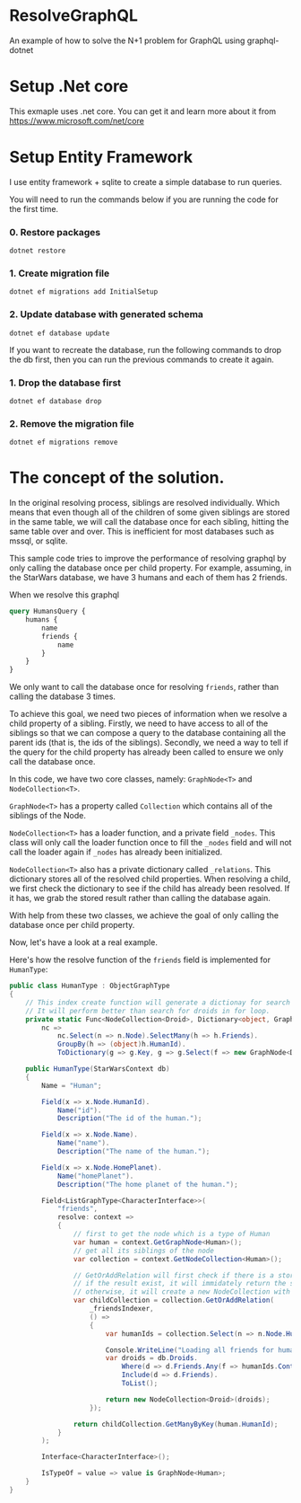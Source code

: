 # ResolveGraphQL
An example of how to solve the N+1 problem for GraphQL using graphql-dotnet

# Setup .Net core
This exmaple uses .net core. You can get it and learn more about it from
https://www.microsoft.com/net/core

# Setup Entity Framework
I use entity framework + sqlite to create a simple database to run queries.

You will need to run the commands below if you are running the code for the
first time.

### 0. Restore packages

    dotnet restore

### 1. Create migration file

    dotnet ef migrations add InitialSetup

### 2. Update database with generated schema

    dotnet ef database update

If you want to recreate the database, run the following commands to drop the db
first, then you can run the previous commands to create it again.

### 1. Drop the database first

    dotnet ef database drop

### 2. Remove the migration file

    dotnet ef migrations remove

# The concept of the solution.
In the original resolving process, siblings are resolved individually.
Which means that even though all of the children of some given siblings
are stored in the same table, we will call the database once for each sibling,
hitting the same table over and over. This is inefficient for most databases
such as mssql, or sqlite.

This sample code tries to improve the performance of resolving graphql by
only calling the database once per child property. For example, assuming,
in the StarWars database, we have 3 humans and each of them has 2 friends.

When we resolve this graphql

```graphql
query HumansQuery {
    humans {
        name
        friends {
            name
        }
    }
}
```

We only want to call the database once for resolving `friends`, rather than
calling the database 3 times.

To achieve this goal, we need two pieces of information when we resolve a
child property of a sibling. Firstly, we need to have access to all of the
siblings so that we can compose a query to the database containing all the
parent ids (that is, the ids of the siblings). Secondly, we need a way to
tell if the query for the child property has already been called to ensure
we only call the database once.

In this code, we have two core classes, namely:
`GraphNode<T>` and `NodeCollection<T>`.

`GraphNode<T>` has a property called `Collection` which contains all of the
siblings of the Node.

`NodeCollection<T>` has a loader function, and a private field `_nodes`.
This class will only call the loader function once to fill the `_nodes` field
and will not call the loader again if `_nodes` has already been initialized.

`NodeCollection<T>` also has a private dictionary called `_relations`.
This dictionary stores all of the resolved child properties. When resolving a
child, we first check the dictionary to see if the child has already been resolved.
If it has, we grab the stored result rather than calling the database again.

With help from these two classes, we achieve the goal of only calling the
database once per child property.

Now, let's have a look at a real example.

Here's how the resolve function of the `friends` field is implemented for `HumanType`:

```csharp
public class HumanType : ObjectGraphType
{
    // This index create function will generate a dictionay for search droid friends of human
    // It will perform better than search for droids in for loop.
    private static Func<NodeCollection<Droid>, Dictionary<object, GraphNode<Droid>[]>> _friendsIndexer = 
        nc => 
            nc.Select(n => n.Node).SelectMany(h => h.Friends).
            GroupBy(h => (object)h.HumanId).
            ToDictionary(g => g.Key, g => g.Select(f => new GraphNode<Droid>(f.Droid, nc)).ToArray());

    public HumanType(StarWarsContext db)
    {
        Name = "Human";

        Field(x => x.Node.HumanId).
            Name("id").
            Description("The id of the human.");

        Field(x => x.Node.Name).
            Name("name").
            Description("The name of the human.");

        Field(x => x.Node.HomePlanet).
            Name("homePlanet").
            Description("The home planet of the human.");

        Field<ListGraphType<CharacterInterface>>(
            "friends",
            resolve: context =>
            {
                // first to get the node which is a type of Human
                var human = context.GetGraphNode<Human>();
                // get all its siblings of the node
                var collection = context.GetNodeCollection<Human>();

                // GetOrAddRelation will first check if there is a stored result for the index function
                // if the result exist, it will immidately return the stored result. 
                // otherwise, it will create a new NodeCollection with the given loader function
                var childCollection = collection.GetOrAddRelation(
                    _friendsIndexer,
                    () => 
                    {
                        var humanIds = collection.Select(n => n.Node.HumanId).ToArray();

                        Console.WriteLine("Loading all friends for humans");
                        var droids = db.Droids.
                            Where(d => d.Friends.Any(f => humanIds.Contains(f.HumanId))).
                            Include(d => d.Friends).
                            ToList();

                        return new NodeCollection<Droid>(droids);
                    });

                return childCollection.GetManyByKey(human.HumanId);
            }
        );

        Interface<CharacterInterface>();

        IsTypeOf = value => value is GraphNode<Human>;
    }
}
```
